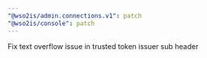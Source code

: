 ```yaml
---
"@wso2is/admin.connections.v1": patch
"@wso2is/console": patch
---
```


Fix text overflow issue in trusted token issuer sub header
